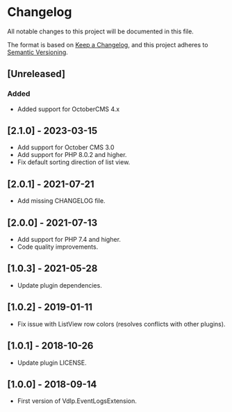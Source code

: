 # Changelog
All notable changes to this project will be documented in this file.

The format is based on [Keep a Changelog](https://keepachangelog.com/en/1.0.0/),
and this project adheres to [Semantic Versioning](https://semver.org/spec/v2.0.0.html).

## [Unreleased]
### Added
- Added support for OctoberCMS 4.x

## [2.1.0] - 2023-03-15

- Add support for October CMS 3.0
- Add support for PHP 8.0.2 and higher.
- Fix default sorting direction of list view.

## [2.0.1] - 2021-07-21

- Add missing CHANGELOG file.

## [2.0.0] - 2021-07-13

- Add support for PHP 7.4 and higher.
- Code quality improvements.

## [1.0.3] - 2021-05-28
 
- Update plugin dependencies.

## [1.0.2] - 2019-01-11

- Fix issue with ListView row colors (resolves conflicts with other plugins).

## [1.0.1] - 2018-10-26

- Update plugin LICENSE.

## [1.0.0] - 2018-09-14

- First version of Vdlp.EventLogsExtension.
